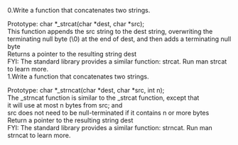 0.Write a function that concatenates two strings.

Prototype: char *_strcat(char *dest, char *src);<br/>
This function appends the src string to the dest string, overwriting the terminating null byte (\0) at the end of dest, and then adds a terminating null byte<br/>
Returns a pointer to the resulting string dest<br/>
FYI: The standard library provides a similar function: strcat. Run man strcat to learn more.<br/>
1.Write a function that concatenates two strings.

Prototype: char *_strncat(char *dest, char *src, int n);<br/>
The _strncat function is similar to the _strcat function, except that<br/>
it will use at most n bytes from src; and<br/>
src does not need to be null-terminated if it contains n or more bytes<br/>
Return a pointer to the resulting string dest<br/>
FYI: The standard library provides a similar function: strncat. Run man strncat to learn more.<br/>

